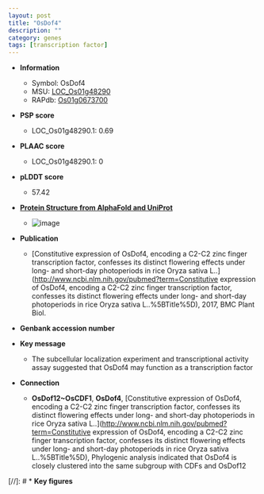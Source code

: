 ```yaml
---
layout: post
title: "OsDof4"
description: ""
category: genes
tags: [transcription factor]
---
```


* **Information**  
    + Symbol: OsDof4  
    + MSU: [LOC_Os01g48290](http://rice.plantbiology.msu.edu/cgi-bin/ORF_infopage.cgi?orf=LOC_Os01g48290)  
    + RAPdb: [Os01g0673700](http://rapdb.dna.affrc.go.jp/viewer/gbrowse_details/irgsp1?name=Os01g0673700)  

* **PSP score**  
    + LOC_Os01g48290.1: 0.69 

* **PLAAC score**  
    + LOC_Os01g48290.1: 0 

* **pLDDT score**
    + 57.42

* **[Protein Structure from AlphaFold and UniProt](https://www.uniprot.org/uniprotkb/A0A0N7KDH5/entry#structure)**
    + ![image](https://ricepsp.github.io/images/A/AF-A0A0N7KDH5-F1.png)

* **Publication**  
    + [Constitutive expression of OsDof4, encoding a C2-C2 zinc finger transcription factor, confesses its distinct flowering effects under long- and short-day photoperiods in rice Oryza sativa L..](http://www.ncbi.nlm.nih.gov/pubmed?term=Constitutive expression of OsDof4, encoding a C2-C2 zinc finger transcription factor, confesses its distinct flowering effects under long- and short-day photoperiods in rice Oryza sativa L..%5BTitle%5D), 2017, BMC Plant Biol.

* **Genbank accession number**  

* **Key message**  
    + The subcellular localization experiment and transcriptional activity assay suggested that OsDof4 may function as a transcription factor

* **Connection**  
    + __OsDof12~OsCDF1__, __OsDof4__, [Constitutive expression of OsDof4, encoding a C2-C2 zinc finger transcription factor, confesses its distinct flowering effects under long- and short-day photoperiods in rice Oryza sativa L..](http://www.ncbi.nlm.nih.gov/pubmed?term=Constitutive expression of OsDof4, encoding a C2-C2 zinc finger transcription factor, confesses its distinct flowering effects under long- and short-day photoperiods in rice Oryza sativa L..%5BTitle%5D), Phylogenic analysis indicated that OsDof4 is closely clustered into the same subgroup with CDFs and OsDof12

[//]: # * **Key figures**  



